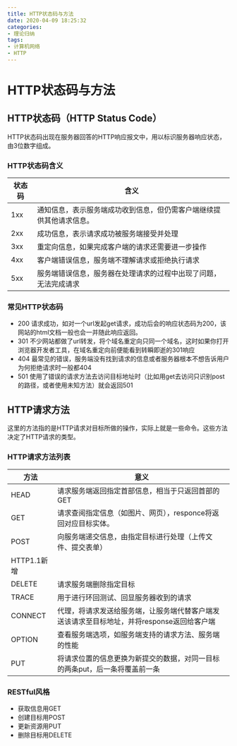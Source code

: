 ```yaml
---
title: HTTP状态码与方法
date: 2020-04-09 18:25:32
categories: 
- 理论归纳
tags:
- 计算机网络
- HTTP
---
```


# HTTP状态码与方法

## HTTP状态码（HTTP Status Code）

HTTP状态码出现在服务器回答的HTTP响应报文中，用以标识服务器响应状态，由3位数字组成。

### HTTP状态码含义

| 状态码 | 含义                                                         |
| ------ | ------------------------------------------------------------ |
| 1xx    | 通知信息，表示服务端成功收到信息，但仍需客户端继续提供其他请求信息。 |
| 2xx    | 成功信息，表示请求成功被服务端接受并处理                     |
| 3xx    | 重定向信息，如果完成客户端的请求还需要进一步操作             |
| 4xx    | 客户端错误信息，服务端不理解请求或拒绝执行请求               |
| 5xx    | 服务端错误信息，服务器在处理请求的过程中出现了问题，无法完成请求 |

### 常见HTTP状态码

- 200  请求成功，如对一个url发起get请求，成功后会的响应状态码为200，该网站的html文档一般也会一并随此响应返回。
- 301 不少网站都做了url转发，将个域名重定向只同一个域名，这时如果你打开浏览器开发者工具，在域名重定向前便能看到转瞬即逝的301响应
- 404 最常见的错误，服务端没有找到请求的信息或者服务器根本不想告诉用户为何拒绝请求时一般都404
- 501 使用了错误的请求方法去访问目标地址时（比如用get去访问只识别post的路径，或者使用未知方法）就会返回501

## HTTP请求方法

这里的方法指的是HTTP请求对目标所做的操作，实际上就是一些命令。这些方法决定了HTTP请求的类型。

### HTTP请求方法列表

| 方法        | 意义                                                         |
| ----------- | ------------------------------------------------------------ |
| HEAD        | 请求服务端返回指定首部信息，相当于只返回首部的GET            |
| GET         | 请求查阅指定信息（如图片、网页），responce将返回对应目标实体。 |
| POST        | 向服务端递交信息，由指定目标进行处理（上传文件、提交表单）   |
| HTTP1.1新增 |                                                              |
| DELETE      | 请求服务端删除指定目标                                       |
| TRACE       | 用于进行环回测试、回显服务器收到的请求                       |
| CONNECT     | 代理，将请求发送给服务端，让服务端代替客户端发送该请求至目标地址，并将response返回给客户端 |
| OPTION      | 查看服务端选项，如服务端支持的请求方法、服务端的性能         |
| PUT         | 将请求位置的信息更换为新提交的数据，对同一目标的两条put，后一条将覆盖前一条 |

### RESTful风格

- 获取信息用GET
- 创建目标用POST
- 更新资源用PUT
- 删除目标用DELETE